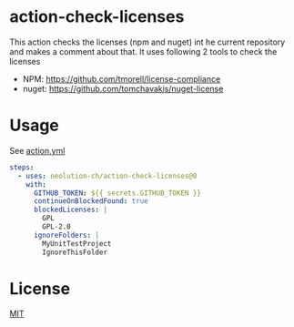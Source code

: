 # action-check-licenses

This action checks the licenses (npm and nuget) int he current repository and makes a comment about that. It uses following 2 tools to check the licenses

- NPM: https://github.com/tmorell/license-compliance
- nuget: https://github.com/tomchavakis/nuget-license

# Usage

See [action.yml](action.yml)

```yaml
steps:
  - uses: neolution-ch/action-check-licenses@0
    with:
      GITHUB_TOKEN: ${{ secrets.GITHUB_TOKEN }}
      continueOnBlockedFound: true
      blockedLicenses: |
        GPL
        GPL-2.0
      ignoreFolders: |
        MyUnitTestProject
        IgnoreThisFolder
```

# License

[MIT](LICENSE.md)
